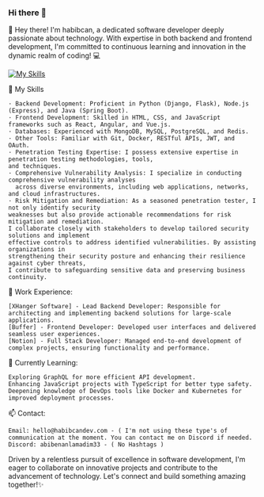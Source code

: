 ### Hi there 👋
👋 Hey there! I'm habibcan, a dedicated software developer deeply passionate about technology. With expertise in both backend and frontend development, I'm committed to continuous learning and innovation in the dynamic realm of coding! 💻

[![My Skills](https://skillicons.dev/icons?i=js,html,css,go,php,py,nodejs,java,css,c)](https://skillicons.dev)

🚀 My Skills 

    · Backend Development: Proficient in Python (Django, Flask), Node.js (Express), and Java (Spring Boot).
    · Frontend Development: Skilled in HTML, CSS, and JavaScript frameworks such as React, Angular, and Vue.js.
    · Databases: Experienced with MongoDB, MySQL, PostgreSQL, and Redis.
    · Other Tools: Familiar with Git, Docker, RESTful APIs, JWT, and OAuth.
    · Penetration Testing Expertise: I possess extensive expertise in penetration testing methodologies, tools, 
    and techniques.
    · Comprehensive Vulnerability Analysis: I specialize in conducting comprehensive vulnerability analyses
      across diverse environments, including web applications, networks, and cloud infrastructures.
    · Risk Mitigation and Remediation: As a seasoned penetration tester, I not only identify security 
    weaknesses but also provide actionable recommendations for risk mitigation and remediation. 
    I collaborate closely with stakeholders to develop tailored security solutions and implement 
    effective controls to address identified vulnerabilities. By assisting organizations in 
    strengthening their security posture and enhancing their resilience against cyber threats, 
    I contribute to safeguarding sensitive data and preserving business continuity.
    
💼 Work Experience:

    [XHanger Software] - Lead Backend Developer: Responsible for architecting and implementing backend solutions for large-scale applications.
    [Buffer] - Frontend Developer: Developed user interfaces and delivered seamless user experiences.
    [Notion] - Full Stack Developer: Managed end-to-end development of complex projects, ensuring functionality and performance.

🌱 Currently Learning:

    Exploring GraphQL for more efficient API development.
    Enhancing JavaScript projects with TypeScript for better type safety.
    Deepening knowledge of DevOps tools like Docker and Kubernetes for improved deployment processes.

📫 Contact:

    Email: hello@habibcandev.com - ( I'm not using these type's of communication at the moment. You can contact me on Discord if needed.
    Discord: abibenanlamadim33 - ( No Hashtags )

Driven by a relentless pursuit of excellence in software development, I'm eager to collaborate on innovative projects and contribute to the advancement of technology. Let's connect and build something amazing together!✨
